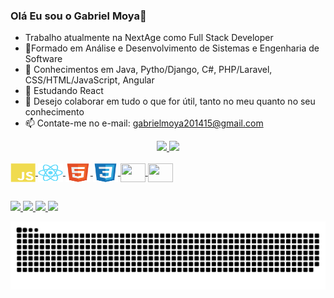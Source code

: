 ### Olá Eu sou o Gabriel Moya👋
- Trabalho atualmente na NextAge como Full Stack Developer
- 🏅Formado em Análise e Desenvolvimento de Sistemas e Engenharia de Software
- 🏅 Conhecimentos em Java, Pytho/Django, C#, PHP/Laravel, CSS/HTML/JavaScript, Angular
- 🌱 Estudando React
- 👯 Desejo colaborar em tudo o que for útil, tanto no meu quanto no seu conhecimento
- 📫 Contate-me no e-mail: gabrielmoya201415@gmail.com

<div align="center">
  <a href="https://github.com/GabrielMoyaNascimento">
  <img height="180em" src="https://github-readme-stats.vercel.app/api?username=GabrielMoyaNascimento&show_icons=true&theme=dark&include_all_commits=true&count_private=true"/>
  <img height="180em" src="https://github-readme-stats.vercel.app/api/top-langs/?username=GabrielMoyaNascimento&layout=compact&langs_count=7&theme=dark"/>
</div>

<div style="display: inline_block"><br>
  <img align="center" height="30" width="40"
       src="https://raw.githubusercontent.com/devicons/devicon/master/icons/javascript/javascript-plain.svg">
  <img align="center" height="30" width="40" 
       src="https://raw.githubusercontent.com/devicons/devicon/master/icons/react/react-original.svg">
  <img align="center" height="30" width="40" 
       src="https://raw.githubusercontent.com/devicons/devicon/master/icons/html5/html5-original.svg">
  <img align="center" height="30" width="40" 
       src="https://raw.githubusercontent.com/devicons/devicon/master/icons/css3/css3-original.svg">
  <img align="center" height="30" width="40" 
       src="https://cdn.jsdelivr.net/gh/devicons/devicon/icons/vuejs/vuejs-original.svg">
  <img align="center" height="30" width="40" 
       src="https://cdn.jsdelivr.net/gh/devicons/devicon/icons/python/python-original.svg">
</div>
  
  ##
  
 <div> 
  <a href = "mailto:gabrielmoya201415@gmail.com">
    <img src="https://img.shields.io/badge/-Gmail-%23333?style=for-the-badge&logo=gmail&logoColor=white" target="_blank">
  </a>
  <a href="https://www.linkedin.com/in/gabriel-moya-961682195/" target="_blank">
    <img src="https://img.shields.io/badge/-Linkedin-%230077B5?style=for-the-badge&logo=linkedin&logoColor=white" target="_blank">   </a>
  <a href="https://www.facebook.com/gabriel.moya.180" target="_blank">
    <img src="https://img.shields.io/badge/-Facebook-%230077B5?style=for-the-badge&logo=facebook&logoColor=white" target="_blank">   </a>
  <a href="https://www.instagram.com/moyagabriel/" target="_blank">
    <img src="https://img.shields.io/badge/-Instagram-%23E4405F?style=for-the-badge&logo=instagram&logoColor=white"                 target="_blank">                                                                                                                   </a>
 
  ![Snake animation](https://github.com/GabrielMoyaIFPR/GabrielMoyaIFPR/blob/output/github-contribution-grid-snake.svg)
 
</div>
